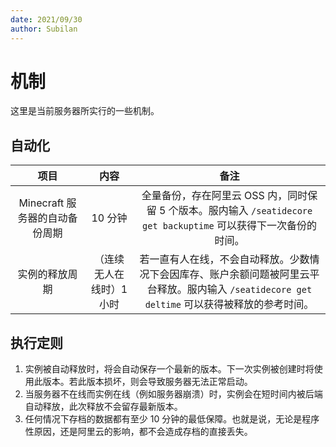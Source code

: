 ```yaml
---
date: 2021/09/30
author: Subilan
---
```


# 机制

这里是当前服务器所实行的一些机制。

## 自动化

|项目|内容|备注|
|:-:|:-:|:-:|
|Minecraft 服务器的自动备份周期|10 分钟|全量备份，存在阿里云 OSS 内，同时保留 5 个版本。服内输入 `/seatidecore get backuptime` 可以获得下一次备份的时间。|
|实例的释放周期|（连续无人在线时）1 小时|若一直有人在线，不会自动释放。少数情况下会因库存、账户余额问题被阿里云平台释放。服内输入 `/seatidecore get deltime` 可以获得被释放的参考时间。|

## 执行定则

1. 实例被自动释放时，将会自动保存一个最新的版本。下一次实例被创建时将使用此版本。若此版本损坏，则会导致服务器无法正常启动。
2. 当服务器不在线而实例在线（例如服务器崩溃）时，实例会在短时间内被后端自动释放，此次释放不会留存最新版本。
3. 任何情况下存档的数据都有至少 10 分钟的最低保障。也就是说，无论是程序性原因，还是阿里云的影响，都不会造成存档的直接丢失。